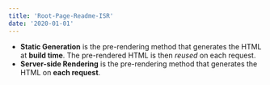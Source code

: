```yaml
---
title: 'Root-Page-Readme-ISR'
date: '2020-01-01'
---
```


- **Static Generation** is the pre-rendering method that generates the HTML at **build time**. The pre-rendered HTML is then _reused_ on each request.
- **Server-side Rendering** is the pre-rendering method that generates the HTML on **each request**.
